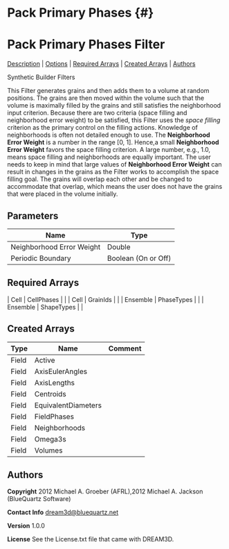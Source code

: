 Pack Primary Phases {#}
======
<h1 class="pHeading1">Pack Primary Phases Filter</h1>
<p class="pCellBody">
<a href="../Synthetic_BuilderFilters/PackPrimaryPhases.html#wp2">Description</a> | <a href="../Synthetic_BuilderFilters/PackPrimaryPhases.html#wp3">Options</a> | <a href="../Synthetic_BuilderFilters/PackPrimaryPhases.html#wp4">Required Arrays</a> | <a href="../Synthetic_BuilderFilters/PackPrimaryPhases.html#wp5">Created Arrays</a> | <a href="../Synthetic_BuilderFilters/PackPrimaryPhases.html#wp1">Authors</a> 

Synthetic Builder Filters


This Filter generates grains and then adds them to a volume at random positions. The grains are then moved within the volume such that the volume is maximally filled by the grains and still satisfies the neighborhood input criterion.
Because there are two criteria (space filling and neighborhood error weight) to be satisfied, this Filter uses the _space filling_ criterion as the primary control on the filling actions. Knowledge of neighborhoods is often not detailed enough to use.
 The __Neighborhood Error Weight__ is a number in the range [0, 1]. Hence,a small __Neighborhood Error Weight__ favors the space filling criterion. A large number, e.g., 1.0, means space filling and neighborhoods are equally important.
The user needs to keep in mind that large values of __Neighborhood Error Weight__ can result in changes in the grains as the Filter works to accomplish the space filling goal. The grains will overlap each other and be changed to accommodate that overlap, which means the user does not have the grains that were placed in the volume initially.


## Parameters ## 

| Name | Type |
|------|------|
| Neighborhood Error Weight | Double |
| Periodic Boundary | Boolean (On or Off) |

## Required Arrays ##



| Cell | CellPhases |  |
| Cell | GrainIds |  |
| Ensemble | PhaseTypes |  |
| Ensemble | ShapeTypes |  |

## Created Arrays ##

| Type | Name | Comment |
|------|------|---------|
| Field | Active |  |
| Field | AxisEulerAngles |  |
| Field | AxisLengths |  |
| Field | Centroids |  |
| Field | EquivalentDiameters |  |
| Field | FieldPhases |  |
| Field | Neighborhoods |  |
| Field | Omega3s |  |
| Field | Volumes |  |

## Authors ##

**Copyright** 2012 Michael A. Groeber (AFRL),2012 Michael A. Jackson (BlueQuartz Software)

**Contact Info** dream3d@bluequartz.net

**Version** 1.0.0

**License**  See the License.txt file that came with DREAM3D.



